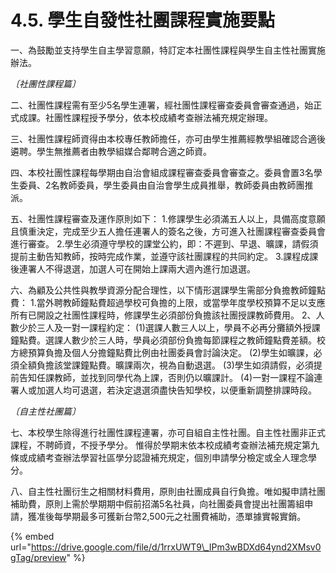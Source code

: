 # 4.5. 學生自發性社團課程實施要點

一、為鼓勵並支持學生自主學習意願，特訂定本社團性課程與學生自主性社團實施辦法。 

_〔社團性課程篇〕_

 二、社團性課程需有至少5名學生連署，經社團性課程審查委員會審查通過，始正式成課。社團性課程授予學分，依本校成績考查辦法補充規定辦理。 

三、社團性課程師資得由本校專任教師擔任，亦可由學生推薦經教學組確認合適後遴聘。學生無推薦者由教學組媒合鄰聘合適之師資。 

四、本校社團性課程每學期由自治會組成課程審查委員會審查之。委員會置3名學生委員、2名教師委員，學生委員由自治會學生成員推舉，教師委員由教師團推派。

 五、社團性課程審查及運作原則如下： 1.修課學生必須滿五人以上，具備高度意願且慎重決定，完成至少五人擔任連署人的簽名之後，方可進入社團課程審查委員會進行審查。 2.學生必須遵守學校的課堂公約，即：不遲到、早退、曠課，請假須提前主動告知教師，按時完成作業，並遵守該社團課程的共同約定。 3.課程成課後連署人不得退選，加選人可在開始上課兩大週內進行加退選。

 六、為顧及公共性與教學資源分配合理性，以下情形選課學生需部分負擔教師鐘點費： 1.當外聘教師鐘點費超過學校可負擔的上限，或當學年度學校預算不足以支應所有已開設之社團性課程時，修課學生必須部份負擔該社團授課教師費用。 2、人數少於三人及一對一課程約定： \(1\)選課人數三人以上，學員不必再分攤額外授課鐘點費。選課人數少於三人時，學員必須部份負擔每節課程之教師鐘點費差額。校方總預算負擔及個人分擔鐘點費比例由社團委員會討論決定。 \(2\)學生如曠課，必須全額負擔該堂課鐘點費。曠課兩次，視為自動退選。 \(3\)學生如須請假，必須提前告知任課教師，並找到同學代為上課，否則仍以曠課計。 \(4\)一對一課程不論連署人或加選人均可退選，若決定退選須盡快告知學校，以便重新調整排課時段。

_〔自主性社團篇〕_ 

七、本校學生除得進行社團性課程連署，亦可自組自主性社團。自主性社團非正式課程，不聘師資，不授予學分。 惟得於學期末依本校成績考查辦法補充規定第九條或成績考查辦法學習社區學分認證補充規定，個別申請學分檢定或全人理念學分。 

八、自主性社團衍生之相關材料費用，原則由社團成員自行負擔。唯如擬申請社團補助費，原則上需於學期期中假前招滿5名社員，向社團委員會提出社團籌組申請，獲准後每學期最多可獲新台幣2,500元之社團費補助，憑單據實報實銷。

{% embed url="https://drive.google.com/file/d/1rrxUWT9\_IPm3wBDXd64ynd2XMsv0gTag/preview" %}





